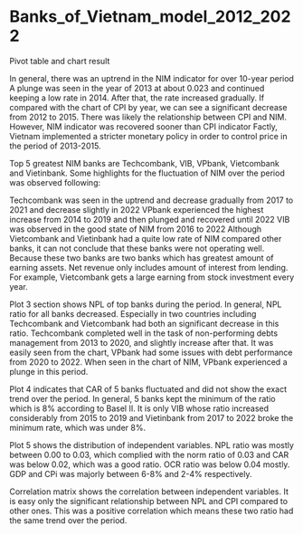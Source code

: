 # Banks_of_Vietnam_model_2012_2022


Pivot table and chart result

In general, there was an uptrend in the NIM indicator for over 10-year period
A plunge was seen in the year of 2013 at about 0.023 and continued keeping a low rate in 2014. After that, the rate increased gradually. If compared with the chart of CPI by year, we can see a significant decrease from 2012 to 2015. There was likely the relationship between CPI and NIM. However, NIM indicator was recovered sooner than CPI indicator
Factly, Vietnam implemented a stricter monetary policy in order to control price in the period of 2013-2015. 

Top 5 greatest NIM banks are Techcombank, VIB, VPbank, Vietcombank and Vietinbank. Some highlights for the fluctuation of NIM over the period was observed following:

Techcombank was seen in the uptrend and decrease gradually from 2017 to 2021 and decrease slightly in 2022
VPbank experienced the highest increase from 2014 to 2019 and then plunged and recovered until 2022
VIB was observed in the good state of NIM from 2016 to 2022
Although Vietcombank and Vietinbank had a quite low rate of NIM compared other banks, it can not conclude that these banks were not operating well. Because these two banks are two banks which has greatest amount of earning assets. Net revenue only includes amount of interest from lending. For example, Vietcombank gets a large earning from stock investment every year. 

Plot 3 section shows NPL of top banks during the period. In general, NPL ratio for all banks decreased. Especially in two countries including Techcombank and Vietcombank had both an significant decrease in this ratio. Techcombank completed well in the task of non-performing debts management from 2013 to 2020, and slightly increase after that. It was easily seen from the chart, VPbank had some issues with debt performance from 2020 to 2022. When seen in the chart of NIM, VPbank experienced a plunge in this period. 

Plot 4 indicates that CAR of 5 banks fluctuated and did not show the exact trend over the period. In general, 5 banks kept the minimum of the ratio which is 8% according to Basel II. It is only VIB whose ratio increased considerably from 2015 to 2019 and Vietinbank from 2017 to 2022 broke the minimum rate, which was under 8%. 

Plot 5 shows the distribution of independent variables. NPL ratio was mostly between 0.00 to 0.03, which complied with the norm ratio of 0.03 and CAR was below 0.02, which was a good ratio. OCR ratio was below 0.04 mostly. GDP and CPi was majorly between 6-8% and 2-4% respectively. 

Correlation matrix shows the correlation between independent variables. It is easy only the significant relationship between NPL and CPI compared to other ones. This was a positive correlation which means these two ratio had the same trend over the period.







